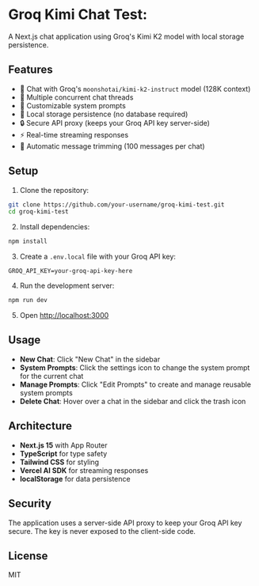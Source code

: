 # Groq Kimi Chat Test:

A Next.js chat application using Groq's Kimi K2 model with local storage persistence.

## Features

- 🤖 Chat with Groq's `moonshotai/kimi-k2-instruct` model (128K context)
- 💬 Multiple concurrent chat threads
- 🎯 Customizable system prompts
- 💾 Local storage persistence (no database required)
- 🔒 Secure API proxy (keeps your Groq API key server-side)
- ⚡ Real-time streaming responses
- 🔄 Automatic message trimming (100 messages per chat)

## Setup

1. Clone the repository:
```bash
git clone https://github.com/your-username/groq-kimi-test.git
cd groq-kimi-test
```

2. Install dependencies:
```bash
npm install
```

3. Create a `.env.local` file with your Groq API key:
```
GROQ_API_KEY=your-groq-api-key-here
```

4. Run the development server:
```bash
npm run dev
```

5. Open [http://localhost:3000](http://localhost:3000)

## Usage

- **New Chat**: Click "New Chat" in the sidebar
- **System Prompts**: Click the settings icon to change the system prompt for the current chat
- **Manage Prompts**: Click "Edit Prompts" to create and manage reusable system prompts
- **Delete Chat**: Hover over a chat in the sidebar and click the trash icon

## Architecture

- **Next.js 15** with App Router
- **TypeScript** for type safety
- **Tailwind CSS** for styling
- **Vercel AI SDK** for streaming responses
- **localStorage** for data persistence

## Security

The application uses a server-side API proxy to keep your Groq API key secure. The key is never exposed to the client-side code.

## License

MIT
